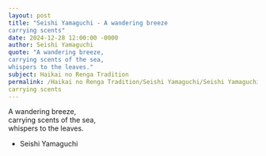 ```yaml
---
layout: post
title: "Seishi Yamaguchi - A wandering breeze  
carrying scents"
date: 2024-12-28 12:00:00 -0000
author: Seishi Yamaguchi
quote: "A wandering breeze,  
carrying scents of the sea,  
whispers to the leaves."
subject: Haikai no Renga Tradition
permalink: /Haikai no Renga Tradition/Seishi Yamaguchi/Seishi Yamaguchi - A wandering breeze  
carrying scents
---
```


A wandering breeze,  
carrying scents of the sea,  
whispers to the leaves.

- Seishi Yamaguchi
